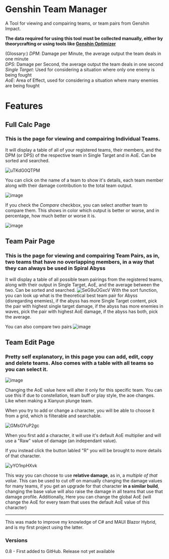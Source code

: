 # Genshin Team Manager

A Tool for viewing and compairing teams, or team pairs from Genshin Impact.

**The data required for using this tool must be collected manually, either by theorycrafting or using tools like [Genshin Optimizer](https://frzyc.github.io/genshin-optimizer/)**

(Glossary:)
*DPM*: Damage per Minute, the average output the team deals in one minute <br>
*DPS*: Damage per Second, the average output the team deals in one second <br>
*Single Target*: Used for considering a situation where only one enemy is being fought <br>
*AoE*: Area of Effect, used for considering a situation where many enemies are being fought <br>

# Features

## Full Calc Page

### This is the page for viewing and compairing **Individual Teams**.

It will display a table of all of your registered teams, their members, and the DPM (or DPS) of the respective team in Single Target and in AoE. Can be sorted and searched.

![uTKdG0QTPM](https://github.com/user-attachments/assets/f56be58c-c863-40e6-9fad-29825bf779c9)

You can click on the name of a team to show it's details, each team member along with their damage contribution to the total team output.

![image](https://github.com/user-attachments/assets/e28f5bd7-2633-4433-8105-efbc4fe5e8a6)

If you check the *Compare* checkbox, you can select another team to compare them. This shows in color which output is better or worse, and in percentage, how much better or worse it is.

![image](https://github.com/user-attachments/assets/68c09b27-1539-4f62-8709-8da1d150952a)


## Team Pair Page

### This is the page for viewing and compairing **Team Pairs**, as in, two teams that have no overlapping members, in a way that they can always be used in Spiral Abyss

It will display a table of all possible team pairings from the registered teams, along with their output in Single Target, AoE, and the average between the two. Can be sorted and searched.
![SeG9uOGxcV](https://github.com/user-attachments/assets/2dc59868-8be5-46b3-af5a-795992aa3378)
With the sort function, you can look up what is the theoretical best team pair for Abyss (disregarding enemies), if the abyss has more Single Target content, pick the pair with highest single target damage, if the abyss has more enemies in waves, pick the pair with highest AoE damage, if the abyss has both, pick the average.

You can also compare two pairs
![image](https://github.com/user-attachments/assets/f147a870-7f7e-4baa-b05b-612b21e5f830)

## Team Edit Page

### Pretty self explanatory, in this page you can add, edit, copy and delete teams. Also comes with a table with all teams so you can select it.

![image](https://github.com/user-attachments/assets/3b448690-96a5-42b8-837a-a23715cc78ed)

Changing the AoE value here will alter it only for this specific team. You can use this if due to constellation, team buff or play style, the aoe changes. Like when making a Xianyun plunge team.

When you try to add or change a character, you will be able to choose it from a grid, which is filterable and searchable.

![GMsGYuP2gc](https://github.com/user-attachments/assets/928b8554-242d-4061-a8fa-8fb0071b8475)

When you first add a character, it will use it's default AoE multiplier and will use a "Raw" value of damage (an independant value). 

If you instead click the button labled "R" you will be brought to more details of that character.

![yYO1npHXvk](https://github.com/user-attachments/assets/9b768597-1f5b-409d-8c09-7163c3f011fc)

This way you can choose to use **relative damage**, as in, a *multiple of that value*. This can be used to cut off on manually changing the damage values for many teams, if you get an upgrade for that character **in a similar build**, changing the base value will also raise the damage in all teams that use that damage profile.
Additionally, Here you can change the global AoE (will change the AoE for every team that uses the default AoE value of this character)

---

This was made to improve my knowledge of C# and MAUI Blazor Hybrid, and is my first project using the latter.

### Versions
  0.8 - First added to GitHub. Release not yet available


